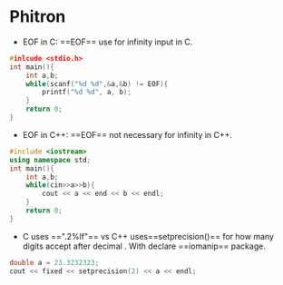 # Phitron
- EOF in C: ==EOF== use for infinity input in C.
```c
#inlcude <stdio.h>
int main(){
	int a,b;
	while(scanf("%d %d",&a,&b) != EOF){
		printf("%d %d", a, b);
	}
	return 0;
}
```
- EOF in C++: ==EOF== not necessary for infinity in C++.
```c++
#include <iostream>
using namespace std;
int main(){
	int a,b;
	while(cin>>a>>b){
		cout << a << end << b << endl;
	}
	return 0;
}
```
- C uses ==".2%lf"== vs C++ uses==setprecision()==  for how many digits accept after decimal . With declare ==iomanip== package.
```c++
double a = 23.3232323;
cout << fixed << setprecision(2) << a << endl;
```
